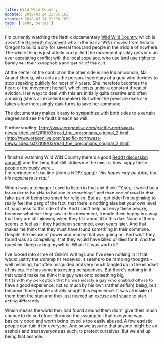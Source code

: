```yaml
---
title: Wild Wild Country
updated: 2018-03-24 21:06:16Z
created: 2018-03-24 21:06:16Z
tags: [ osho, series ]
---
```



I'm currently watching the Netflix documentary [Wild Wild Country](https://www.netflix.com/de/title/80145240) which is about the [Rajneesh movement](https://en.wikipedia.org/wiki/Rajneesh_movement) who in the early 1980s moved from India to Oregon to build a city for several thousand people in the middle of nowhere. The whole thing is just utterly crazy. And the movement quickly gets into an ever escalating conflict with the local populace, who use land use rights to barely veil their xenophobia and get rid of the cult.

At the center of the conflict on the other side is one Indian woman, Ma Anand Sheela, who acts as the personal secretary of a guru who decides to stop speaking publicly for most of 4 years. She therefore becomes the heart of the movement herself, which exists under a constant threat of eviction. Her ways to deal with this are initially quite creative and often amusing (she's an excellent speaker). But when the pressure rises she takes a few increasingly dark turns to save her commune.

The documentary makes it easy to sympathize with both sides to a certain degree and see the faults in each as well.

Further reading: [http://www.oregonlive.com/pacific-northwest-news/index.ssf/2018/03/read_the_oregonians_original_2.html](http://www.oregonlive.com/pacific-northwest-news/index.ssf/2018/03/read_the_oregonians_original_2.html)

---

I finished watching Wild Wild Country (here's a good [Reddit discussion about it](https://www.reddit.com/r/television/comments/86t1mb/the_wild_wild_country_sex_cult_documentary_is_the/)) and the thing that still strikes me the most is how happy these people obviously were... <br>
I'm reminded of that line (from a NOFX [song](https://www.youtube.com/watch?v=rpSrhQx_2oc)): *"His hopes may be false, but his happiness is real."*

When I was a teenager I used to listen to that and think: "Yeah, it would be a lot easier to be able to believe in something." and then sort of revel in that fake-pain of being too smart for religion. But as I get older I'm beginning to really feel the pang of the fact, that there is nothing else but your own level of happiness to this ride of life. And I can't help but envy these people, because whatever they saw in this movement, it made them happy in a way that they are still *glowing* when they talk about it to this day. None of them seems to feel as if they had been scammed, even years later. And that makes me think that they must have found something in their commune. Despite the misuse of power and money that was going on. And what they found was so compelling, that they would have killed or died for it. And the question I keep asking myself is: What if it was worth it?

I've looked into some of Osho's writings and I've seen nothing in it that would justify the worship he received. It seems to be rambling thoughts - well meaning, but often misguided and very much tangled up in the mindset of his era. He has some interesting perspectives. But there's nothing in it that would make me think this guy was onto something big.<br>
It fits with my perception that he was merely a guy who enabled others to have a good experience, not so much by his own (rather selfish) being, but because those people actively sought this experience. It was all inside of them from the start and they just needed an excuse and space to start acting differently.

Which means the world they had found around them didn't give them much chance to do so before. Because the assumption that everyone was basically good and worth being loved is too easily abused. A few egoistic people can ruin it for everyone. And so we assume that anyone might be an asshole and treat everyone as such, to protect ourselves. But we end up being that asshole.